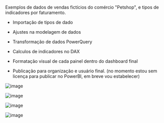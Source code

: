 Exemplos de dados de vendas fictícios do comércio "Petshop", e tipos de indicadores por faturamento.

- Importação de tipos de dado

- Ajustes na modelagem de dados
  
- Transformação de dados PowerQuery

- Calculos de indicadores no DAX

- Formatação visual de cada painel dentro do dashboard final
  
- Publicação para organização e usuário final. (no momento estou sem licença para publicar no PowerBI, em breve vou estabelecer)


![image](https://github.com/user-attachments/assets/46eb568d-b93a-4f61-813c-8b06768a84fa)


![image](https://github.com/user-attachments/assets/ce6899ba-d587-4704-8ea9-4009fddded1c)


![image](https://github.com/user-attachments/assets/7f805f9d-7817-4be8-abd7-67e8f22892f6)

 
![image](https://github.com/user-attachments/assets/eebb25c6-dccf-407c-b457-ef9eb53cc22e)
